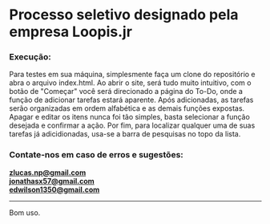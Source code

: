 # Processo seletivo designado pela empresa Loopis.jr

### Execução:
Para testes em sua máquina, simplesmente faça um clone do repositório e abra o arquivo index.html.
Ao abrir o site, será tudo muito intuitivo, com o botão de "Começar" você será direcionado a página do To-Do,
onde a função de adicionar tarefas estará aparente. Após adicionadas, as tarefas serão organizadas em ordem alfabética e as demais funções expostas.
Apagar e editar os itens nunca foi tão simples, basta selecionar a função desejada e confirmar a ação.
Por fim, para localizar qualquer uma de suas tarefas já adicidionadas, usa-se a barra de pesquisas no topo da lista.

### Contate-nos em caso de erros e sugestões:
**zlucas.np@gmail.com**<br>
**jonathasx57@gmail.com**<br>
**edwilson1350@gmail.com**<br>
<hr>

Bom uso.
